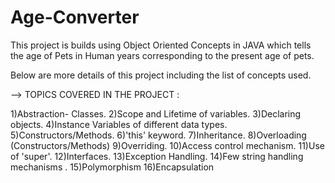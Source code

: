 # Age-Converter
This project is builds using Object Oriented Concepts in JAVA which tells the age of Pets in Human years corresponding to the present age of pets.

Below are more details of this project including the list of concepts used.

--> TOPICS COVERED IN THE PROJECT :


1)Abstraction- Classes.
2)Scope and Lifetime of variables.
3)Declaring objects.
4)Instance Variables of different data types.
5)Constructors/Methods.
6)'this' keyword.
7)Inheritance.
8)Overloading (Constructors/Methods)
9)Overriding.
10)Access control mechanism.
11)Use of 'super'.
12)Interfaces.
13)Exception Handling.
14)Few string handling mechanisms . 
15)Polymorphism
16)Encapsulation
